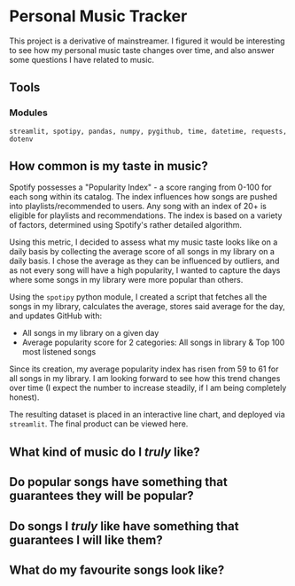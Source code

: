 # Personal Music Tracker

This project is a derivative of mainstreamer. I figured it would be interesting to see how my personal music taste changes over time, and also answer some questions I have related to music. 

## Tools
### Modules
`streamlit, spotipy, pandas, numpy, pygithub, time, datetime, requests, dotenv`

## How common is my taste in music?  
Spotify possesses a "Popularity Index" - a score ranging from 0-100 for each song within its catalog. The index influences how songs are pushed into playlists/recommended to users. Any song with an index of 20+ is eligible for playlists and recommendations. The index is based on a variety of factors, determined using Spotify's rather detailed algorithm. 

Using this metric, I decided to assess what my music taste looks like on a daily basis by collecting the average score of all songs in my library on a daily basis. I chose the average as they can be influenced by outliers, and as not every song will have a high popularity, I wanted to capture the days where some songs in my library were more popular than others. 

Using the `spotipy` python module, I created a script that fetches all the songs in my library, calculates the average, stores said average for the day, and updates GitHub with: 
- All songs in my library on a given day
- Average popularity score for 2 categories: All songs in library & Top 100 most listened songs

Since its creation, my average popularity index has risen from 59 to 61 for all songs in my library. I am looking forward to see how this trend changes over time (I expect the number to increase steadily, if I am being completely honest). 

The resulting dataset is placed in an interactive line chart, and deployed via `streamlit`. The final product can be viewed here. 
## What kind of music do I *truly* like? 
## Do popular songs have something that guarantees they will be popular? 
## Do songs I *truly* like have something that guarantees I will like them? 
## What do my favourite songs look like? 
